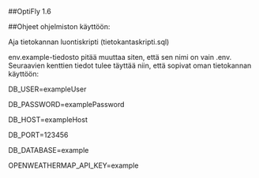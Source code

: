##OptiFly 1.6

##Ohjeet ohjelmiston käyttöön:

Aja tietokannan luontiskripti (tietokantaskripti.sql)

env.example-tiedosto pitää muuttaa siten, että sen nimi on vain .env. Seuraavien kenttien tiedot tulee täyttää niin, että sopivat oman tietokannan käyttöön:

DB_USER=exampleUser

DB_PASSWORD=examplePassword

DB_HOST=exampleHost

DB_PORT=123456

DB_DATABASE=example

OPENWEATHERMAP_API_KEY=example


